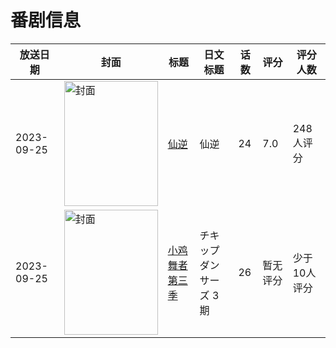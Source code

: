 # 番剧信息

|放送日期|封面|标题|日文标题|话数|评分|评分人数|
|---|---|---|---|---|---|---|
|2023-09-25|<img src="//lain.bgm.tv/pic/cover/c/4c/12/345802_d9vBf.jpg" alt="封面" style="width:150px;height:200px;object-fit:cover;">|[仙逆](https://bangumi.tv/subject/345802)|仙逆|24|7.0|248人评分|
|2023-09-25|<img src="//lain.bgm.tv/pic/cover/c/20/9d/451858_EZ00w.jpg" alt="封面" style="width:150px;height:200px;object-fit:cover;">|[小鸡舞者 第三季](https://bangumi.tv/subject/451858)|チキップダンサーズ 3期|26|暂无评分|少于10人评分|
